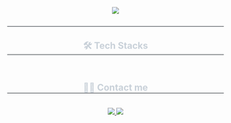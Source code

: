<div align= "center">
    <img src="https://capsule-render.vercel.app/api?type=cylinder&color=gradient&height=180&text=MinJun's%20Github&animation=&fontColor=000000&fontSize=70" />
    </div>
    <div align= "center"> 
    <h2 style="border-bottom: 1px solid #21262d; color: #c9d1d9;">  </h2>  
    <div style="font-weight: 700; font-size: 15px; text-align: center; color: #c9d1d9;">  </div> 
    </div>
    <div align= "center">
    <h2 style="border-bottom: 1px solid #21262d; color: #c9d1d9;"> 🛠️ Tech Stacks </h2> <br> 
    <div style="margin: 0 auto; text-align: center;" align= "center"> </div>
    </div>
    <div align= "center">
    <h2 style="border-bottom: 1px solid #21262d; color: #c9d1d9;"> 🧑‍💻 Contact me </h2> <br> 
    <div align= "center"> <a href=https://bank2920.tistory.com/> <img src="https://img.shields.io/badge/Tistory-000000?style=for-the-badge&logo=Tistory&logoColor=white&link=https://bank2920.tistory.com/"> </a>
         <a href=mailto:bank2920@gmail.com> <img src="https://img.shields.io/badge/Gmail-EA4335?style=for-the-badge&logo=Gmail&logoColor=white&link=mailto:bank2920@gmail.com"> </a>
          </div>  <br> 
    <div align= "center">  </div> 
    </div>
    
